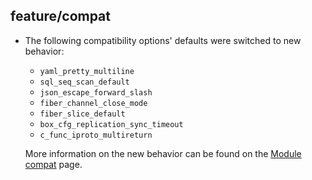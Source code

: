 ## feature/compat

* The following compatibility options' defaults were switched to new behavior:
    * `yaml_pretty_multiline`
    * `sql_seq_scan_default`
    * `json_escape_forward_slash`
    * `fiber_channel_close_mode`
    * `fiber_slice_default`
    * `box_cfg_replication_sync_timeout`
    * `c_func_iproto_multireturn`

  More information on the new behavior can be found on the [Module compat](https://www.tarantool.io/en/doc/latest/reference/reference_lua/compat/) page.
